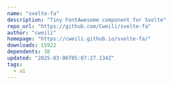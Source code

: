 ```yaml
---
name: "svelte-fa"
description: "Tiny FontAwesome component for Svelte"
repo_url: "https://github.com/Cweili/svelte-fa"
author: "cweili"
homepage: "https://cweili.github.io/svelte-fa/"
downloads: 15922
dependents: 38
updated: "2025-03-06T05:07:27.134Z"
tags: 
  - ui
---
```

